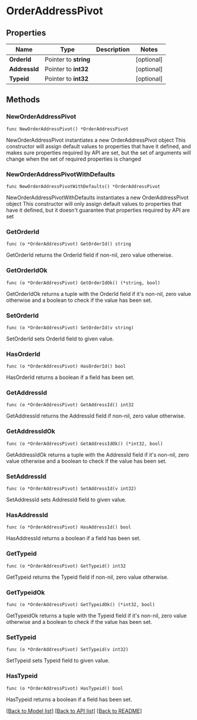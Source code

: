 # OrderAddressPivot

## Properties

Name | Type | Description | Notes
------------ | ------------- | ------------- | -------------
**OrderId** | Pointer to **string** |  | [optional] 
**AddressId** | Pointer to **int32** |  | [optional] 
**Typeid** | Pointer to **int32** |  | [optional] 

## Methods

### NewOrderAddressPivot

`func NewOrderAddressPivot() *OrderAddressPivot`

NewOrderAddressPivot instantiates a new OrderAddressPivot object
This constructor will assign default values to properties that have it defined,
and makes sure properties required by API are set, but the set of arguments
will change when the set of required properties is changed

### NewOrderAddressPivotWithDefaults

`func NewOrderAddressPivotWithDefaults() *OrderAddressPivot`

NewOrderAddressPivotWithDefaults instantiates a new OrderAddressPivot object
This constructor will only assign default values to properties that have it defined,
but it doesn't guarantee that properties required by API are set

### GetOrderId

`func (o *OrderAddressPivot) GetOrderId() string`

GetOrderId returns the OrderId field if non-nil, zero value otherwise.

### GetOrderIdOk

`func (o *OrderAddressPivot) GetOrderIdOk() (*string, bool)`

GetOrderIdOk returns a tuple with the OrderId field if it's non-nil, zero value otherwise
and a boolean to check if the value has been set.

### SetOrderId

`func (o *OrderAddressPivot) SetOrderId(v string)`

SetOrderId sets OrderId field to given value.

### HasOrderId

`func (o *OrderAddressPivot) HasOrderId() bool`

HasOrderId returns a boolean if a field has been set.

### GetAddressId

`func (o *OrderAddressPivot) GetAddressId() int32`

GetAddressId returns the AddressId field if non-nil, zero value otherwise.

### GetAddressIdOk

`func (o *OrderAddressPivot) GetAddressIdOk() (*int32, bool)`

GetAddressIdOk returns a tuple with the AddressId field if it's non-nil, zero value otherwise
and a boolean to check if the value has been set.

### SetAddressId

`func (o *OrderAddressPivot) SetAddressId(v int32)`

SetAddressId sets AddressId field to given value.

### HasAddressId

`func (o *OrderAddressPivot) HasAddressId() bool`

HasAddressId returns a boolean if a field has been set.

### GetTypeid

`func (o *OrderAddressPivot) GetTypeid() int32`

GetTypeid returns the Typeid field if non-nil, zero value otherwise.

### GetTypeidOk

`func (o *OrderAddressPivot) GetTypeidOk() (*int32, bool)`

GetTypeidOk returns a tuple with the Typeid field if it's non-nil, zero value otherwise
and a boolean to check if the value has been set.

### SetTypeid

`func (o *OrderAddressPivot) SetTypeid(v int32)`

SetTypeid sets Typeid field to given value.

### HasTypeid

`func (o *OrderAddressPivot) HasTypeid() bool`

HasTypeid returns a boolean if a field has been set.


[[Back to Model list]](../README.md#documentation-for-models) [[Back to API list]](../README.md#documentation-for-api-endpoints) [[Back to README]](../README.md)


